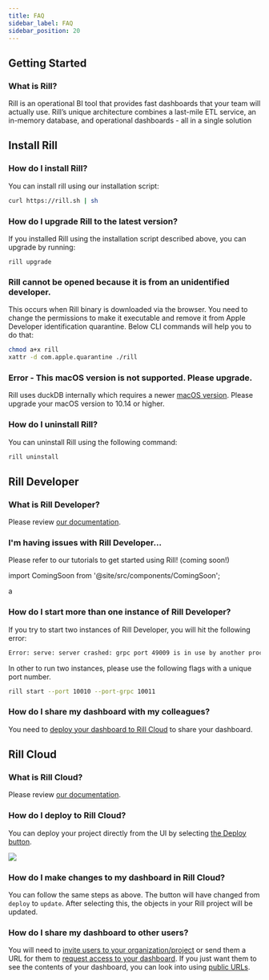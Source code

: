 ```yaml
---
title: FAQ
sidebar_label: FAQ
sidebar_position: 20
---
```


## Getting Started

### What is Rill?
Rill is an operational BI tool that provides fast dashboards that your team will actually use. Rill’s unique architecture combines a last-mile ETL service, an in-memory database, and operational dashboards - all in a single solution

## Install Rill 

### How do I install Rill? 
You can install rill using our installation script:
```bash
curl https://rill.sh | sh
```
### How do I upgrade Rill to the latest version?
If you installed Rill using the installation script described above, you can upgrade by running:
```
rill upgrade
```


### Rill cannot be opened because it is from an unidentified developer.
This occurs when Rill binary is downloaded via the browser. You need to change the permissions to make it executable and remove it from Apple Developer identification quarantine. 
Below CLI commands will help you to do that: 
```bash
chmod a+x rill
xattr -d com.apple.quarantine ./rill
```


### Error - This macOS version is not supported. Please upgrade.
Rill uses duckDB internally which requires a newer [macOS version](https://github.com/duckdb/duckdb/issues/3824). 
Please upgrade your macOS version to 10.14 or higher.


### How do I uninstall Rill?

You can uninstall Rill using the following command:
```bash
rill uninstall
```




## Rill Developer

### What is Rill Developer?
Please review [our documentation](https://docs.rilldata.com/concepts/developerVsCloud#rill-developer).

### I'm having issues with Rill Developer...

Please refer to our tutorials to get started using Rill! (coming soon!)


import ComingSoon from '@site/src/components/ComingSoon';

<ComingSoon />

<div class='contents_to_overlay'>
a
</div>

### How do I start more than one instance of Rill Developer?

If you try to start two instances of Rill Developer, you will hit the following error:
```bash
Error: serve: server crashed: grpc port 49009 is in use by another process. Either kill that process or pass `--port-grpc PORT` to run Rill on another port
```

In other to run two instances, please use the following flags with a unique port number.
```bash
rill start --port 10010 --port-grpc 10011
```

### How do I share my dashboard with my colleagues?

You need to [deploy your dashboard to Rill Cloud](https://docs.rilldata.com/deploy/existing-project/) to share your dashboard.

## Rill Cloud

### What is Rill Cloud?
Please review [our documentation](https://docs.rilldata.com/concepts/developerVsCloud#rill-cloud).

### How do I deploy to Rill Cloud?
You can deploy your project directly from the UI by selecting [the Deploy button](https://docs.rilldata.com/deploy/existing-project/#deploying-a-project-via-the-ui).

<img src = '/img/deploy/existing-project/deploy-ui.gif' class='rounded-gif' />
<br />


### How do I make changes to my dashboard in Rill Cloud?

You can follow the same steps as above. The button will have changed from `deploy` to `update`. After selecting this, the objects in your Rill project will be updated.

### How do I share my dashboard to other users?

You will need to [invite users to your organization/project](https://docs.rilldata.com/manage/user-management#option-1---admin-invites-user) or send them a URL for them to [request access to your dashboard](https://docs.rilldata.com/manage/user-management#option-2---user-requests-access). If you just want them to see the contents of your dashboard, you can look into using [public URLs](https://docs.rilldata.com/explore/share-url).

